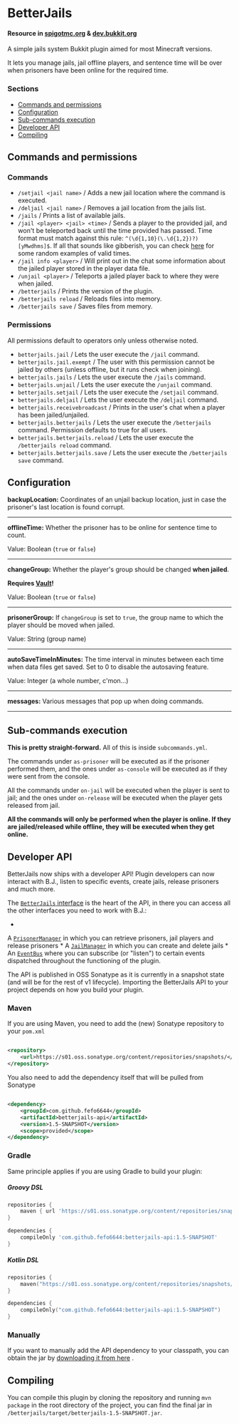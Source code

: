 # BetterJails

#### Resource in [spigotmc.org](https://www.spigotmc.org/resources/betterjails.76001/) & [dev.bukkit.org](https://dev.bukkit.org/projects/betterjails)

A simple jails system Bukkit plugin aimed for most Minecraft versions.

It lets you manage jails, jail offline players, and sentence time will be over when prisoners have
been online for the required time.

### Sections

* [Commands and permissions](#Commands-and-permissions)
* [Configuration](#Configuration)
* [Sub-commands execution](#Sub-commands-execution)
* [Developer API](#Developer-API)
* [Compiling](#Compiling)

## Commands and permissions

### Commands

* `/setjail <jail name>` / Adds a new jail location where the command is executed.
* `/deljail <jail name>` / Removes a jail location from the jails list.
* `/jails` / Prints a list of available jails.
* `/jail <player> <jail> <time>` / Sends a player to the provided jail, and won't be teleported back
  until the time provided has passed. Time format must match against this
  rule: `^(\d{1,10}(\.\d{1,2})?)[yMwdhms]$`. If all that sounds like gibberish, you can
  check [here](https://onlinetexttools.com/generate-text-from-regex?regex=%5E(%5Cd%7B1%2C5%7D(%5C.%5Cd%7B1%2C2%7D)%3F)%5ByMwdhms%5D%24&results=10)
  for some random examples of valid times.
* `/jail info <player>` / Will print out in the chat some information about the jailed player stored
  in the player data file.
* `/unjail <player>` / Teleports a jailed player back to where they were when jailed.
* `/betterjails` / Prints the version of the plugin.
* `/betterjails reload` / Reloads files into memory.
* `/betterjails save` / Saves files from memory.

### Permissions

All permissions default to operators only unless otherwise noted.

* `betterjails.jail` / Lets the user execute the `/jail` command.
* `betterjails.jail.exempt` / The user with this permission cannot be jailed by others (unless
  offline, but it runs check when joining).
* `betterjails.jails` / Lets the user execute the `/jails` command.
* `betterjails.unjail` / Lets the user execute the `/unjail` command.
* `betterjails.setjail` / Lets the user execute the `/setjail` command.
* `betterjails.deljail` / Lets the user execute the `/deljail` command.
* `betterjails.receivebroadcast` / Prints in the user's chat when a player has been jailed/unjailed.
* `betterjails.betterjails` / Lets the user execute the `/betterjails` command. Permission defaults
  to true for all users.
* `betterjails.betterjails.reload` / Lets the user execute the `/betterjails reload` command.
* `betterjails.betterjails.save` / Lets the user execute the `/betterjails save` command.

## Configuration

**backupLocation:**
Coordinates of an unjail backup location, just in case the prisoner's last location is found
corrupt.

___

**offlineTime:**
Whether the prisoner has to be online for sentence time to count.

Value: Boolean (`true` or `false`)

___

**changeGroup:**
Whether the player's group should be changed **when jailed**.

**Requires [Vault](https://dev.bukkit.org/projects/vault/files)!**

Value: Boolean (`true` or `false`)

___

**prisonerGroup:**
If `changeGroup` is set to `true`, the group name to which the player should be moved when jailed.

Value: String (group name)

___

**autoSaveTimeInMinutes:**
The time interval in minutes between each time when data files get saved. Set to 0 to disable the
autosaving feature.

Value: Integer (a whole number, c'mon...)

___

**messages:**
Various messages that pop up when doing commands.

___

## Sub-commands execution

**This is pretty straight-forward.**
All of this is inside `subcommands.yml`.

The commands under `as-prisoner` will be executed as if the prisoner performed them, and the ones
under `as-console` will be executed as if they were sent from the console.

All the commands under `on-jail` will be executed when the player is sent to jail; and the ones
under `on-release` will be executed when the player gets released from jail.

**All the commands will only be performed when the player is online. If they are jailed/released
while offline, they will be executed when they get online.**

## Developer API

BetterJails now ships with a developer API! Plugin developers can now interact with B.J., listen to
specific events, create jails, release prisoners and much more.

The [`BetterJails` interface](https://github.com/Fefo6644/BetterJails/blob/v1/api/src/main/java/com/github/fefo/betterjails/api/BetterJails.java)
is the heart of the API, in there you can access all the other interfaces you need to work with
B.J.:

*
A [`PrisonerManager`](https://github.com/Fefo6644/BetterJails/blob/v1/api/src/main/java/com/github/fefo/betterjails/api/model/prisoner/PrisonerManager.java)
in which you can retrieve prisoners, jail players and release prisoners
*
A [`JailManager`](https://github.com/Fefo6644/BetterJails/blob/v1/api/src/main/java/com/github/fefo/betterjails/api/model/jail/JailManager.java)
in which you can create and delete jails
*
An [`EventBus`](https://github.com/Fefo6644/BetterJails/blob/v1/api/src/main/java/com/github/fefo/betterjails/api/event/EventBus.java)
where you can subscribe (or "listen") to certain events dispatched throughout the functioning of the
plugin.

The API is published in OSS Sonatype as it is currently in a snapshot state (and will be for the
rest of v1 lifecycle). Importing the BetterJails API to your project depends on how you build your
plugin.

### Maven

If you are using Maven, you need to add the (new) Sonatype repository to your `pom.xml`

```xml

<repository>
	<url>https://s01.oss.sonatype.org/content/repositories/snapshots/</url>
</repository>
```

You also need to add the dependency itself that will be pulled from Sonatype

```xml

<dependency>
	<groupId>com.github.fefo6644</groupId>
	<artifactId>betterjails-api</artifactId>
	<version>1.5-SNAPSHOT</version>
	<scope>provided</scope>
</dependency>
```

### Gradle

Same principle applies if you are using Gradle to build your plugin:

##### Groovy DSL

```groovy
repositories {
    maven { url 'https://s01.oss.sonatype.org/content/repositories/snapshots/' }
}

dependencies {
    compileOnly 'com.github.fefo6644:betterjails-api:1.5-SNAPSHOT'
}
```

##### Kotlin DSL

```kotlin
repositories {
    maven("https://s01.oss.sonatype.org/content/repositories/snapshots/")
}

dependencies {
    compileOnly("com.github.fefo6644:betterjails-api:1.5-SNAPSHOT")
}
```

### Manually

If you want to manually add the API dependency to your classpath, you can obtain the jar
by [downloading it from here](https://s01.oss.sonatype.org/content/repositories/snapshots/com/github/fefo6644/betterjails-api/1.5-SNAPSHOT/)
.

## Compiling

You can compile this plugin by cloning the repository and running `mvn package` in the root
directory of the project, you can find the final jar in `/betterjails/target/betterjails-1.5-SNAPSHOT.jar`.
